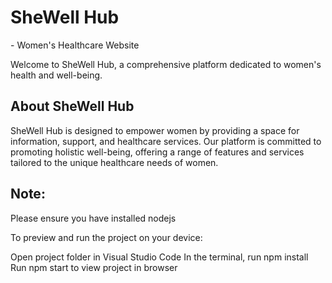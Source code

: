 <H1> SheWell Hub </H1> - Women's Healthcare Website
<P> Welcome to SheWell Hub, a comprehensive platform dedicated to women's health and well-being.</P>

<H2> About SheWell Hub </H2>
SheWell Hub is designed to empower women by providing a space for information, support, and healthcare services. Our platform is committed to promoting holistic well-being, offering a range of features and services tailored to the unique healthcare needs of women.





<H2> Note: </H2> Please ensure you have installed nodejs

To preview and run the project on your device:

Open project folder in Visual Studio Code
In the terminal, run npm install
Run npm start to view project in browser
